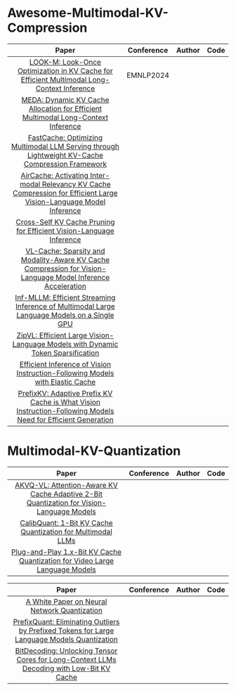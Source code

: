 # Awesome-Multimodal-KV-Compression
|Paper|Conference|Author|Code|
|:---:|:---:|:---:|:---:|
|[LOOK-M: Look-Once Optimization in KV Cache for Efficient Multimodal Long-Context Inference](https://arxiv.org/abs/2406.18139)|EMNLP2024|||
|[MEDA: Dynamic KV Cache Allocation for Efficient Multimodal Long-Context Inference](https://arxiv.org/abs/2502.17599)||||
|[FastCache: Optimizing Multimodal LLM Serving through Lightweight KV-Cache Compression Framework](https://arxiv.org/abs/2503.08461)||||
|[AirCache: Activating Inter-modal Relevancy KV Cache Compression for Efficient Large Vision-Language Model Inference](https://arxiv.org/abs/2503.23956)||||
|[Cross-Self KV Cache Pruning for Efficient Vision-Language Inference](https://arxiv.org/abs/2412.04652)||||
|[VL-Cache: Sparsity and Modality-Aware KV Cache Compression for Vision-Language Model Inference Acceleration](https://arxiv.org/abs/2410.23317)||||
|[Inf-MLLM: Efficient Streaming Inference of Multimodal Large Language Models on a Single GPU](https://arxiv.org/abs/2409.09086)||||
|[ZipVL: Efficient Large Vision-Language Models with Dynamic Token Sparsification](https://arxiv.org/abs/2410.08584)||||
|[Efficient Inference of Vision Instruction-Following Models with Elastic Cache](https://link.springer.com/chapter/10.1007/978-3-031-72643-9_4)||||
|[PrefixKV: Adaptive Prefix KV Cache is What Vision Instruction-Following Models Need for Efficient Generation](https://arxiv.org/abs/2412.03409)||||

# Multimodal-KV-Quantization
|Paper|Conference|Author|Code|
|:---:|:---:|:---:|:---:|
|[AKVQ-VL: Attention-Aware KV Cache Adaptive 2-Bit Quantization for Vision-Language Models](https://arxiv.org/abs/2501.15021)||||
|[CalibQuant: 1-Bit KV Cache Quantization for Multimodal LLMs](https://arxiv.org/abs/2502.14882)||||
|[Plug-and-Play 1.x-Bit KV Cache Quantization for Video Large Language Models](https://arxiv.org/abs/2503.16257)||||


|Paper|Conference|Author|Code|
|:---:|:---:|:---:|:---:|
|[A White Paper on Neural Network Quantization](https://arxiv.org/pdf/2106.08295)||||
|[PrefixQuant: Eliminating Outliers by Prefixed Tokens for Large Language Models Quantization](https://arxiv.org/pdf/2410.05265)||||
|[BitDecoding: Unlocking Tensor Cores for Long-Context LLMs Decoding with Low-Bit KV Cache](https://arxiv.org/abs/2503.18773)||||
